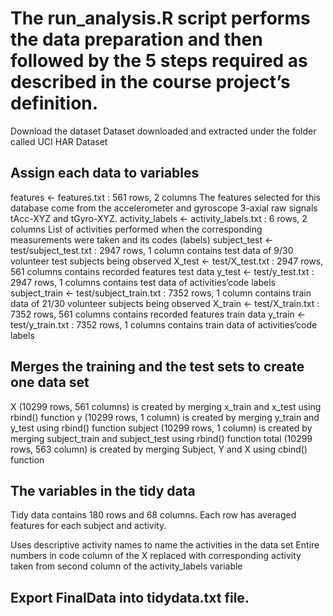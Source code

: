# The run_analysis.R script performs the data preparation and then followed by the 5 steps required as described in the course project’s definition.

Download the dataset
Dataset downloaded and extracted under the folder called UCI HAR Dataset

## Assign each data to variables

features <- features.txt : 561 rows, 2 columns
The features selected for this database come from the accelerometer and gyroscope 3-axial raw signals tAcc-XYZ and tGyro-XYZ.
activity_labels <- activity_labels.txt : 6 rows, 2 columns
List of activities performed when the corresponding measurements were taken and its codes (labels)
subject_test <- test/subject_test.txt : 2947 rows, 1 column
contains test data of 9/30 volunteer test subjects being observed
X_test <- test/X_test.txt : 2947 rows, 561 columns
contains recorded features test data
y_test <- test/y_test.txt : 2947 rows, 1 columns
contains test data of activities’code labels
subject_train <- test/subject_train.txt : 7352 rows, 1 column
contains train data of 21/30 volunteer subjects being observed
X_train <- test/X_train.txt : 7352 rows, 561 columns
contains recorded features train data
y_train <- test/y_train.txt : 7352 rows, 1 columns
contains train data of activities’code labels

## Merges the training and the test sets to create one data set

X (10299 rows, 561 columns) is created by merging x_train and x_test using rbind() function
y (10299 rows, 1 column) is created by merging y_train and y_test using rbind() function
subject (10299 rows, 1 column) is created by merging subject_train and subject_test using rbind() function
total (10299 rows, 563 column) is created by merging Subject, Y and X using cbind() function

## The variables in the tidy data

Tidy data contains 180 rows and 68 columns. Each row has averaged features for each subject and activity.

Uses descriptive activity names to name the activities in the data set
Entire numbers in code column of the X replaced with corresponding activity taken from second column of the activity_labels variable

## Export FinalData into tidydata.txt file.
